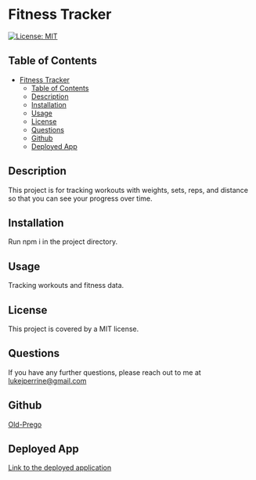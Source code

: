 
# Fitness Tracker

[![License: MIT](https://img.shields.io/badge/License-MIT-yellow.svg)](https://opensource.org/licenses/MIT)

## Table of Contents   
- [Fitness Tracker](#fitness-tracker)
  - [Table of Contents](#table-of-contents)
  - [Description](#description)
  - [Installation](#installation)
  - [Usage](#usage)
  - [License](#license)
  - [Questions](#questions)
  - [Github](#github)
  - [Deployed App](#deployed-app)

## Description  
This project is for tracking workouts with weights, sets, reps, and distance so that you can see your progress over time.   

## Installation
Run npm i in the project directory.

## Usage
Tracking workouts and fitness data.

## License
This project is covered by a MIT license.

## Questions
If you have any further questions, please reach out to me at lukejperrine@gmail.com

## Github
[Old-Prego](https://github.com/Old-Prego)

## Deployed App
[Link to the deployed application](https://vast-falls-17746.herokuapp.com/)
